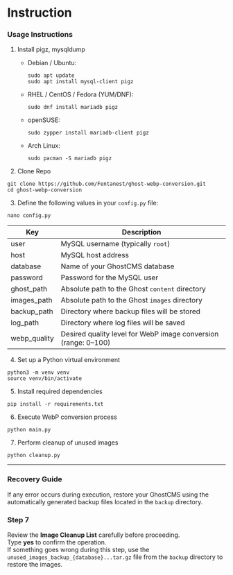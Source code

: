 # Instruction

### Usage Instructions

1. Install pigz, mysqldump
   - Debian / Ubuntu:
     ```
     sudo apt update
     sudo apt install mysql-client pigz
     ```
   - RHEL / CentOS / Fedora (YUM/DNF):
     ```
     sudo dnf install mariadb pigz
     ```
   - openSUSE:
     ```
     sudo zypper install mariadb-client pigz
     ```
   - Arch Linux:
     ```
     sudo pacman -S mariadb pigz
     ```

2. Clone Repo
```
git clone https://github.com/Fentanest/ghost-webp-conversion.git
cd ghost-webp-conversion
```

3. Define the following values in your `config.py` file:
```
nano config.py
```

| Key | Description |
|---|---|
| user | MySQL username (typically `root`) |
| host | MySQL host address |
| database | Name of your GhostCMS database |
| password | Password for the MySQL user |
| ghost_path | Absolute path to the Ghost `content` directory |
| images_path | Absolute path to the Ghost `images` directory |
| backup_path | Directory where backup files will be stored |
| log_path | Directory where log files will be saved |
| webp_quality | Desired quality level for WebP image conversion (range: 0–100) |

4. Set up a Python virtual environment
```
python3 -m venv venv
source venv/bin/activate
```

5. Install required dependencies
```
pip install -r requirements.txt
```

6. Execute WebP conversion process
```
python main.py
```

7. Perform cleanup of unused images
```
python cleanup.py
```

---

### Recovery Guide

If any error occurs during execution, restore your GhostCMS using the automatically generated backup files located in the `backup` directory.

### Step 7

Review the **Image Cleanup List** carefully before proceeding.  
Type **yes** to confirm the operation.  
If something goes wrong during this step, use the `unused_images_backup_{database}...tar.gz` file from the `backup` directory to restore the images.

